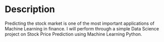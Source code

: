 # Description

Predicting the stock market is one of the most important applications of Machine Learning in finance. I will perform through a simple Data Science project on Stock Price Prediction using Machine Learning Python.
